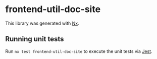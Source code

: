 # frontend-util-doc-site

This library was generated with [Nx](https://nx.dev).

## Running unit tests

Run `nx test frontend-util-doc-site` to execute the unit tests via [Jest](https://jestjs.io).
